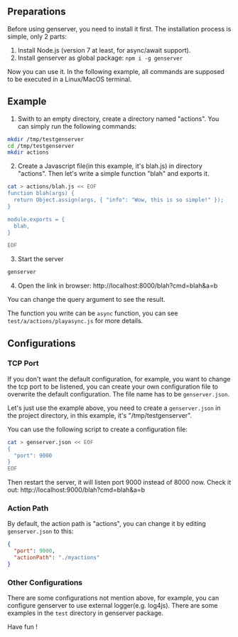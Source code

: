 ## Preparations

Before using genserver, you need to install it first. The installation process
is simple, only 2 parts:
1. Install Node.js (version 7 at least, for async/await support).
2. Install genserver as global package: `npm i -g genserver`

Now you can use it. In the following example, all commands are supposed to be executed in a Linux/MacOS terminal.


## Example

1. Swith to an empty directory, create a directory named "actions". You can simply run the following commands:

```sh
mkdir /tmp/testgenserver
cd /tmp/testgenserver
mkdir actions
```

2. Create a Javascript file(in this example, it's blah.js) in directory "actions". Then let's write a simple function "blah" and exports it.

```sh
cat > actions/blah.js << EOF
function blah(args) {
  return Object.assign(args, { "info": "Wow, this is so simple!" });
}

module.exports = {
  blah,
}

EOF
```

3. Start the server

```sh
genserver
```

4. Open the link in browser: http://localhost:8000/blah?cmd=blah&a=b


You can change the query argument to see the result.


The function you write can be `async` function, you can see `test/a/actions/playasync.js` for more details.



## Configurations

### TCP Port

If you don't want the default configuration, for example, you want to change the tcp port to be listened, you can create your own configuration file to overwrite the default configuration. The file name has to be `genserver.json`.

Let's just use the example above, you need to create a `genserver.json` in the project directory, in this example, it's "/tmp/testgenserver".

You can use the following script to create a configuration file:

```sh
cat > genserver.json << EOF
{
  "port": 9000
}
EOF
```

Then restart the server, it will listen port 9000 instead of 8000 now. Check it out: http://localhost:9000/blah?cmd=blah&a=b


### Action Path

By default, the action path is "actions", you can change it by editing `genserver.json` to this:

```json
{
  "port": 9000,
  "actionPath": "./myactions"
}
```


### Other Configurations

There are some configurations not mention above, for example, you can configure genserver to use external logger(e.g. log4js). There are some examples in the `test` directory in genserver package.


Have fun !

